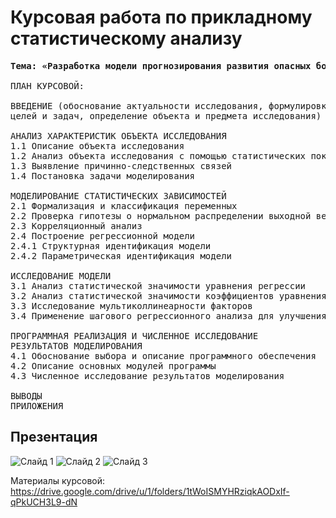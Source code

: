 # Курсовая работа  по прикладному статистическому анализу
<pre>
<b>Тема: «Разработка модели прогнозирования развития опасных болезней»</b>
  
ПЛАН КУРСОВОЙ:

ВВЕДЕНИЕ (обоснование актуальности исследования, формулировка общих
целей и задач, определение объекта и предмета исследования)

АНАЛИЗ ХАРАКТЕРИСТИК ОБЪЕКТА ИССЛЕДОВАНИЯ
1.1 Описание объекта исследования
1.2 Анализ объекта исследования с помощью статистических показателей
1.3 Выявление причинно-следственных связей
1.4 Постановка задачи моделирования

МОДЕЛИРОВАНИЕ СТАТИСТИЧЕСКИХ ЗАВИСИМОСТЕЙ
2.1 Формализация и классификация переменных
2.2 Проверка гипотезы о нормальном распределении выходной величины
2.3 Корреляционный анализ
2.4 Построение регрессионной модели
2.4.1 Структурная идентификация модели
2.4.2 Параметрическая идентификация модели

ИССЛЕДОВАНИЕ МОДЕЛИ
3.1 Анализ статистической значимости уравнения регрессии
3.2 Анализ статистической значимости коэффициентов уравнения регрессии
3.3 Исследование мультиколлинеарности факторов
3.4 Применение шагового регрессионного анализа для улучшения модели

ПРОГРАММНАЯ РЕАЛИЗАЦИЯ И ЧИСЛЕННОЕ ИССЛЕДОВАНИЕ
РЕЗУЛЬТАТОВ МОДЕЛИРОВАНИЯ
4.1 Обоснование выбора и описание программного обеспечения
4.2 Описание основных модулей программы
4.3 Численное исследование результатов моделирования
  
ВЫВОДЫ
ПРИЛОЖЕНИЯ 
</pre>
## Презентация
![Слайд 1](https://i.ibb.co/JBstTGC/25ed379dcaf08292a856961c1e346034-0.jpg)
![Слайд 2](https://i.ibb.co/yXmSpRs/25ed379dcaf08292a856961c1e346034-1.jpg)
![Слайд 3](https://i.ibb.co/Qj05CrS/25ed379dcaf08292a856961c1e346034-2.jpg)


Материалы курсовой: https://drive.google.com/drive/u/1/folders/1tWoISMYHRziqkAODxIf-qPkUCH3L9-dN

